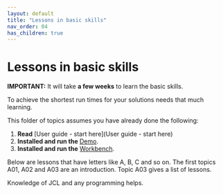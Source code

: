 ```yaml
---
layout: default
title: "Lessons in basic skills"
nav_order: 04
has_children: true
---
```


# Lessons in basic skills
**IMPORTANT:** It will take **a few weeks** to learn the basic skills.  
  
To achieve the shortest run times for your solutions needs that much learning.  

This folder of topics assumes you have already done the following:  
1.  **Read** [User guide - start here](User guide - start here)  
1.  **Installed and run the** [Demo](https://genevaers.github.io/demo/).  
1.  **Installed and run the** [Workbench](https://genevaers.github.io/wb/).  

Below are lessons that have letters like A, B, C and so on.  The first topics A01, A02 and A03 are an introduction.  Topic A03 gives a list of lessons. 
  
Knowledge of JCL and any programming helps.  
  
